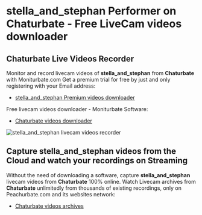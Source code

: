 # stella_and_stephan Performer on Chaturbate - Free LiveCam videos downloader

## Chaturbate Live Videos Recorder

Monitor and record livecam videos of **stella_and_stephan** from **Chaturbate** with Moniturbate.com
Get a premium trial for free by just and only registering with your Email address:
* [stella_and_stephan Premium videos downloader](https://moniturbate.com/request-demo-licence-key.html)

Free livecam videos downloader - Moniturbate Software:
* [Chaturbate videos downloader](https://moniturbate.com/moniturbate-download-software.html)

![stella_and_stephan livecam videos recorder](https://peachurnet.com/templates/moniturbate-software.png)


## Capture stella_and_stephan videos from the Cloud and watch your recordings on Streaming

Without the need of downloading a software, capture **stella_and_stephan** livecam videos from **Chaturbate** 100% online.
Watch Livecam archives from **Chaturbate** unlimitedly from thousands of existing recordings, only on Peachurbate.com and its websites network:
* [Chaturbate videos archives](https://peachurnet.com/)